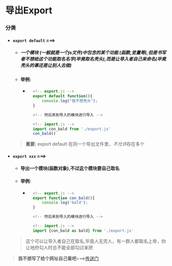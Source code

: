 # 导出Export
### 分类
- #### `export default` ===>
    - ##### 一个*模块* (一般就是一个js文件)中包含的某个*功能* (函数,变量等),但是书写者不想给这个功能取名名字(毕竟取名秃头),而是让导入者自己来命名(毕竟秃头的事还是让别人去做)
    - #### 举例: 
        - ~~~js
            <!-- export.js -->
            export default function(){
                console.log("我不想秃头");
            }

            <!-- 然后来到导入的模块进行导入 -->

            <!-- import.js -->
            import con_bald from './export.js'
            con_bald()
          ~~~
    > **重要:** export default 在同一个导出文件里，*不允许*存在多个
- #### `export xxx` ===>
    - #### 导出一个模块(函数对象),不过这个模块要自己取名
    - #### 举例:
        - ~~~js
            <!-- export.js -->
            export function con_bald(){
                console.log('bald');
            }

            <!-- 然后来到导入的模块进行导入 -->

            <!-- import.js -->
            import {con_bald as bald} from './export.js'
          ~~~
    > 这个可以让导入者自己在取名,毕竟人无完人，有一群人都取名上帝，你让地府勾人时总不能全部勾过来把
> **我不想写了给个网址自己看吧**===>[传送门](https://zh.javascript.info/import-export)
